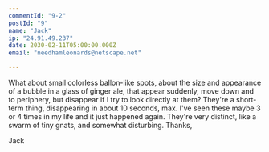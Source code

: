 ```yaml
---
commentId: "9-2"
postId: "9"
name: "Jack"
ip: "24.91.49.237"
date: 2030-02-11T05:00:00.000Z
email: "needhamleonards@netscape.net"

---
```

<p>What about small colorless ballon-like spots, about the size and appearance of a bubble in a glass of ginger ale, that appear suddenly, move down and to periphery, but disappear if I try to look directly at them? They're a short-term thing, disappearing in about 10 seconds, max. I've seen these maybe 3 or 4 times in my life and it just happened again. They're very distinct, like a swarm of tiny gnats, and somewhat disturbing.
Thanks,</p>
<p>Jack</p>